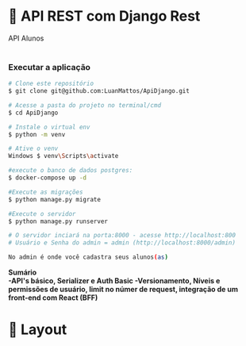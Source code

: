 # :page_facing_up: API REST com Django Rest
API Alunos
<br>
<br>
### Executar a aplicação

```bash
# Clone este repositório 
$ git clone git@github.com:LuanMattos/ApiDjango.git

# Acesse a pasta do projeto no terminal/cmd
$ cd ApiDjango

# Instale o virtual env
$ python -m venv

# Ative o venv
Windows $ venv\Scripts\activate 

#execute o banco de dados postgres:
$ docker-compose up -d

#Execute as migrações
$ python manage.py migrate

#Execute o servidor
$ python manage.py runserver

# O servidor inciará na porta:8000 - acesse http://localhost:800 
# Usuário e Senha do admin = admin (http://localhost:8000/admin)

No admin é onde você cadastra seus alunos(as)
```
<b>Sumário</br>
-API's básico, Serializer e Auth Basic
-Versionamento, Níveis e permissões de usuário, limit no númer de request, integração de um front-end com React (BFF)

# :art: Layout



